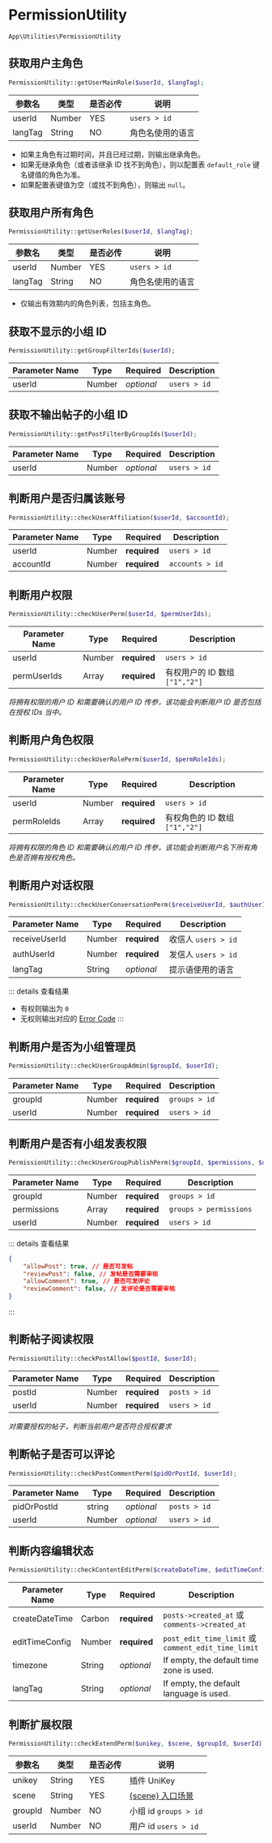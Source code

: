 # PermissionUtility

`App\Utilities\PermissionUtility`

## 获取用户主角色

```php
PermissionUtility::getUserMainRole($userId, $langTag);
```
| 参数名 | 类型 | 是否必传 | 说明 |
| --- | --- | --- | --- |
| userId | Number | YES | `users > id` |
| langTag | String | NO | 角色名使用的语言 |

- 如果主角色有过期时间，并且已经过期，则输出继承角色。
- 如果无继承角色（或者该继承 ID 找不到角色），则以配置表 `default_role` 键名键值的角色为准。
- 如果配置表键值为空（或找不到角色），则输出 `null`。

## 获取用户所有角色

```php
PermissionUtility::getUserRoles($userId, $langTag);
```
| 参数名 | 类型 | 是否必传 | 说明 |
| --- | --- | --- | --- |
| userId | Number | YES | `users > id` |
| langTag | String | NO | 角色名使用的语言 |

- 仅输出有效期内的角色列表，包括主角色。

## 获取不显示的小组 ID

```php
PermissionUtility::getGroupFilterIds($userId);
```
| Parameter Name | Type | Required | Description |
| --- | --- | --- | --- |
| userId | Number | *optional* | `users > id` |

## 获取不输出帖子的小组 ID

```php
PermissionUtility::getPostFilterByGroupIds($userId);
```
| Parameter Name | Type | Required | Description |
| --- | --- | --- | --- |
| userId | Number | *optional* | `users > id` |

## 判断用户是否归属该账号

```php
PermissionUtility::checkUserAffiliation($userId, $accountId);
```
| Parameter Name | Type | Required | Description |
| --- | --- | --- | --- |
| userId | Number | **required** | `users > id` |
| accountId | Number | **required** | `accounts > id` |

## 判断用户权限

```php
PermissionUtility::checkUserPerm($userId, $permUserIds);
```
| Parameter Name | Type | Required | Description |
| --- | --- | --- | --- |
| userId | Number | **required** | `users > id` |
| permUserIds | Array | **required** | 有权用户的 ID 数组 `["1","2"]` |

*将拥有权限的用户 ID 和需要确认的用户 ID 传参，该功能会判断用户 ID 是否包括在授权 IDs 当中。*

## 判断用户角色权限

```php
PermissionUtility::checkUserRolePerm($userId, $permRoleIds);
```
| Parameter Name | Type | Required | Description |
| --- | --- | --- | --- |
| userId | Number | **required** | `users > id` |
| permRoleIds | Array | **required** | 有权角色的 ID 数组 `["1","2"]` |

*将拥有权限的角色 ID 和需要确认的用户 ID 传参，该功能会判断用户名下所有角色是否拥有授权角色。*

## 判断用户对话权限

```php
PermissionUtility::checkUserConversationPerm($receiveUserId, $authUserId, $langTag);
```
| Parameter Name | Type | Required | Description |
| --- | --- | --- | --- |
| receiveUserId | Number | **required** | 收信人 `users > id` |
| authUserId | Number | **required** | 发信人 `users > id` |
| langTag | String | *optional* | 提示语使用的语言 |

::: details 查看结果
- 有权则输出为 `0`
- 无权则输出对应的 [Error Code](../../api/error-code.md)
:::

## 判断用户是否为小组管理员

```php
PermissionUtility::checkUserGroupAdmin($groupId, $userId);
```
| Parameter Name | Type | Required | Description |
| --- | --- | --- | --- |
| groupId | Number | **required** | `groups > id` |
| userId | Number | **required** | `users > id` |

## 判断用户是否有小组发表权限

```php
PermissionUtility::checkUserGroupPublishPerm($groupId, $permissions, $userId);
```
| Parameter Name | Type | Required | Description |
| --- | --- | --- | --- |
| groupId | Number | **required** | `groups > id` |
| permissions | Array | **required** | `groups > permissions` |
| userId | Number | **required** | `users > id` |

::: details 查看结果
```json
{
    "allowPost": true, // 是否可发帖
    "reviewPost": false, // 发帖是否需要审核
    "allowComment": true, // 是否可发评论
    "reviewComment": false, // 发评论是否需要审核
}
```
:::

## 判断帖子阅读权限

```php
PermissionUtility::checkPostAllow($postId, $userId);
```
| Parameter Name | Type | Required | Description |
| --- | --- | --- | --- |
| postId | Number | **required** | `posts > id` |
| userId | Number | **required** | `users > id` |

*对需要授权的帖子，判断当前用户是否符合授权要求*

## 判断帖子是否可以评论

```php
PermissionUtility::checkPostCommentPerm($pidOrPostId, $userId);
```
| Parameter Name | Type | Required | Description |
| --- | --- | --- | --- |
| pidOrPostId | string | *optional* | `posts > id` |
| userId | Number | *optional* | `users > id` |

## 判断内容编辑状态

```php
PermissionUtility::checkContentEditPerm($createDateTime, $editTimeConfig, $timezone, $langTag);
```
| Parameter Name | Type | Required | Description |
| --- | --- | --- | --- |
| createDateTime | Carbon | **required** | `posts->created_at` 或 `comments->created_at` |
| editTimeConfig | Number | **required** | `post_edit_time_limit` 或 `comment_edit_time_limit` |
| timezone | String | *optional* | If empty, the default time zone is used. |
| langTag | String | *optional* | If empty, the default language is used. |

## 判断扩展权限

```php
PermissionUtility::checkExtendPerm($unikey, $scene, $groupId, $userId);
```
| 参数名 | 类型 | 是否必传 | 说明 |
| --- | --- | --- | --- |
| unikey | String | YES | 插件 UniKey |
| scene | String | YES | [{scene} 入口场景](../../extensions/callback/variables.md#scene-入口场景) |
| groupId | Number | NO | 小组 id `groups > id` |
| userId | Number | NO | 用户 id `users > id` |

